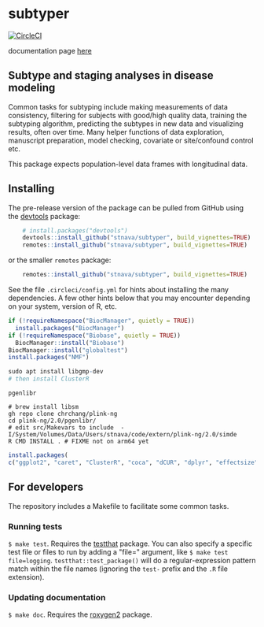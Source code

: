 # subtyper

[![CircleCI](https://circleci.com/gh/stnava/subtyper/tree/master.svg?style=svg)](https://circleci.com/gh/stnava/subtyper/tree/master)

documentation page [here](https://stnava.github.io/subtyper/)

## Subtype and staging analyses in disease modeling

Common tasks for subtyping include making measurements of data consistency,
filtering for subjects with good/high quality data, training the subtyping 
algorithm, predicting the subtypes in new data and visualizing results, 
often over time.  Many helper functions of data exploration, manuscript 
preparation, model checking, covariate or site/confound control etc.

This package expects population-level data frames with longitudinal data.


## Installing

The pre-release version of the package can be pulled from GitHub using the [devtools](https://github.com/r-lib/devtools) package:

```r
    # install.packages("devtools")
    devtools::install_github("stnava/subtyper", build_vignettes=TRUE)
    remotes::install_github("stnava/subtyper", build_vignettes=TRUE)
```

or the smaller `remotes` package:

```r
    remotes::install_github("stnava/subtyper", build_vignettes=TRUE)
```

See the file `.circleci/config.yml` for hints about installing the many dependencies.  A few other hints below that you may encounter depending on your system, version of R, etc.

```r
if (!requireNamespace("BiocManager", quietly = TRUE))
  install.packages("BiocManager")
if (!requireNamespace("Biobase", quietly = TRUE))
  BiocManager::install("Biobase")
BiocManager::install("globaltest")
install.packages("NMF")
```

```r
sudo apt install libgmp-dev
# then install ClusterR
```

`pgenlibr`

```
# brew install libsm
gh repo clone chrchang/plink-ng
cd plink-ng/2.0/pgenlibr/
# edit src/Makevars to include  -I/System/Volumes/Data/Users/stnava/code/extern/plink-ng/2.0/simde
R CMD INSTALL . # FIXME not on arm64 yet
```

```R
install.packages( 
c("ggplot2", "caret", "ClusterR", "coca", "dCUR", "dplyr", "effectsize", "Evacluster", "flexclust", "fpc", "gaston", "ggpubr", "ggthemes", "ggstatsplot", "ggbeeswarm", "globaltest", "gridExtra", "imbalance", "mlr3", "mlr3cluster", "mlr3pipelines", "wesanderson", "Hmisc", "plyr", "DDoutlier", "data.table", "mclust", "NMF", "pheatmap", "gprofiler2", "magrittr",  "fastICA", "pgenlibr", "VarSelLCM", "visreg"))
```

## For developers

The repository includes a Makefile to facilitate some common tasks.

### Running tests

`$ make test`. Requires the [testthat](http://testthat.r-lib.org/) package. You can also specify a specific test file or files to run by adding a "file=" argument, like `$ make test file=logging`. `testthat::test_package()` will do a regular-expression pattern match within the file names (ignoring the `test-` prefix and the `.R` file extension).

### Updating documentation

`$ make doc`. Requires the [roxygen2](https://github.com/klutometis/roxygen) package.
